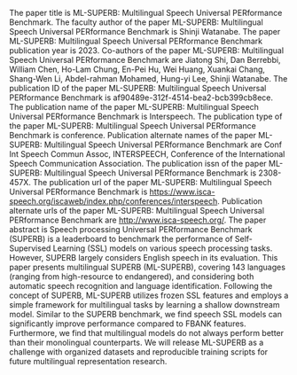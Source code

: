 The paper title is ML-SUPERB: Multilingual Speech Universal PERformance Benchmark.
The faculty author of the paper ML-SUPERB: Multilingual Speech Universal PERformance Benchmark is Shinji Watanabe.
The paper ML-SUPERB: Multilingual Speech Universal PERformance Benchmark publication year is 2023.
Co-authors of the paper ML-SUPERB: Multilingual Speech Universal PERformance Benchmark are Jiatong Shi, Dan Berrebbi, William Chen, Ho-Lam Chung, En-Pei Hu, Wei Huang, Xuankai Chang, Shang-Wen Li, Abdel-rahman Mohamed, Hung-yi Lee, Shinji Watanabe.
The publication ID of the paper ML-SUPERB: Multilingual Speech Universal PERformance Benchmark is af90489e-312f-4514-bea2-bcb399cb8ece.
The publication name of the paper ML-SUPERB: Multilingual Speech Universal PERformance Benchmark is Interspeech.
The publication type of the paper ML-SUPERB: Multilingual Speech Universal PERformance Benchmark is conference.
Publication alternate names of the paper ML-SUPERB: Multilingual Speech Universal PERformance Benchmark are Conf Int Speech Commun Assoc, INTERSPEECH, Conference of the International Speech Communication Association.
The publication issn of the paper ML-SUPERB: Multilingual Speech Universal PERformance Benchmark is 2308-457X.
The publication url of the paper ML-SUPERB: Multilingual Speech Universal PERformance Benchmark is https://www.isca-speech.org/iscaweb/index.php/conferences/interspeech.
Publication alternate urls of the paper ML-SUPERB: Multilingual Speech Universal PERformance Benchmark are http://www.isca-speech.org/.
The paper abstract is Speech processing Universal PERformance Benchmark (SUPERB) is a leaderboard to benchmark the performance of Self-Supervised Learning (SSL) models on various speech processing tasks. However, SUPERB largely considers English speech in its evaluation. This paper presents multilingual SUPERB (ML-SUPERB), covering 143 languages (ranging from high-resource to endangered), and considering both automatic speech recognition and language identification. Following the concept of SUPERB, ML-SUPERB utilizes frozen SSL features and employs a simple framework for multilingual tasks by learning a shallow downstream model. Similar to the SUPERB benchmark, we find speech SSL models can significantly improve performance compared to FBANK features. Furthermore, we find that multilingual models do not always perform better than their monolingual counterparts. We will release ML-SUPERB as a challenge with organized datasets and reproducible training scripts for future multilingual representation research.
